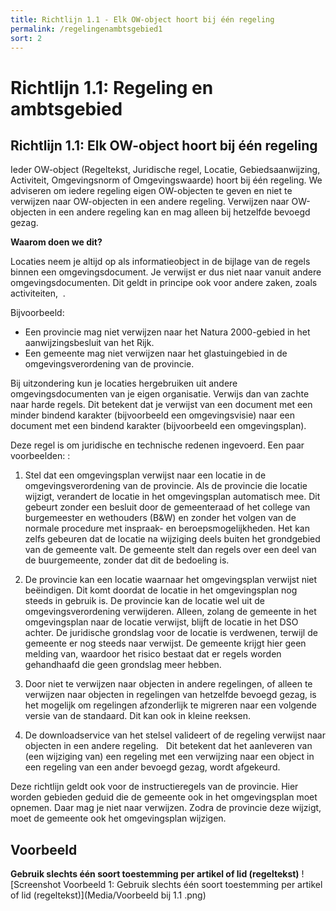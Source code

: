 ```yaml
---
title: Richtlijn 1.1 - Elk OW-object hoort bij één regeling 
permalink: /regelingenambtsgebied1
sort: 2
---
```


# Richtlijn 1.1: Regeling en ambtsgebied


**Richtlijn 1.1: Elk OW-object hoort bij één regeling**
----------------
Ieder OW-object (Regeltekst, Juridische regel, Locatie, Gebiedsaanwijzing, Activiteit, Omgevingsnorm of Omgevingswaarde) hoort bij één regeling. We adviseren om iedere regeling eigen OW-objecten te geven en niet te verwijzen naar OW-objecten in een andere regeling. Verwijzen naar OW-objecten in een andere regeling kan en mag alleen bij hetzelfde bevoegd gezag. 

**Waarom doen we dit?** 

Locaties neem je altijd op als informatieobject in de bijlage van de regels binnen een omgevingsdocument. Je verwijst er dus niet naar vanuit andere omgevingsdocumenten. Dit geldt in principe ook voor andere zaken, zoals activiteiten​,​ ​     ​. 

Bijvoorbeeld: 
- Een provincie mag niet verwijzen naar het Natura 2000-gebied in het aanwijzingsbesluit van het Rijk.  
- Een gemeente mag niet verwijzen naar het glastuingebied in de omgevingsverordening van de provincie. 

Bij uitzondering kun je locaties hergebruiken uit andere omgevingsdocumenten van je eigen organisatie. Verwijs dan van zachte naar harde regels. Dit betekent dat je verwijst van een document met een minder bindend karakter (bijvoorbeeld een omgevingsvisie) naar een document met een bindend karakter (bijvoorbeeld een omgevingsplan). 

Deze regel is om juridische en technische redenen ingevoerd​. Een paar voorbeelden: ​​:​ 

1. Stel dat een omgevingsplan verwijst naar een locatie in de omgevingsverordening van de provincie. Als de provincie die locatie wijzigt, verandert de locatie in het omgevingsplan automatisch mee. Dit gebeurt zonder een besluit door de gemeenteraad of het college van burgemeester en wethouders (B&W) en zonder het volgen van de normale procedure met inspraak- en beroepsmogelijkheden. Het kan zelfs gebeuren dat de locatie na wijziging deels buiten het grondgebied van de gemeente valt. De gemeente stelt dan regels over een deel van de buurgemeente, zonder dat dit de bedoeling is. 

2. De provincie kan een locatie waarnaar het omgevingsplan verwijst niet beëindigen. Dit komt doordat de locatie in het omgevingsplan nog steeds in gebruik is. De provincie kan de locatie wel uit de omgevingsverordening verwijderen. Alleen, zolang de gemeente in het omgevingsplan naar de locatie verwijst, blijft de locatie in het DSO achter. De juridische grondslag voor de locatie is verdwenen, terwijl de gemeente er nog steeds naar verwijst. De gemeente krijgt hier geen melding van, waardoor het risico bestaat dat er regels worden gehandhaafd die geen grondslag meer hebben.  

3. Door niet te verwijzen naar objecten in andere regelingen, of alleen te verwijzen naar objecten in regelingen van hetzelfde bevoegd gezag, is het mogelijk om regelingen afzonderlijk te migreren naar een volgende versie van de standaard. Dit kan ook in kleine reeksen. 

4. De downloadservice van het stelsel valideert of de regeling verwijst naar objecten in een andere regeling. ​     ​
   Dit betekent dat het aanleveren van (een wijziging van) een regeling met een verwijzing naar een object in een regeling van een ander bevoegd gezag, wordt afgekeurd. 

​​​Deze richtlijn geldt ook voor de ​​instructieregels van de provincie. Hier worden gebieden geduid die de gemeente ook in het omgevingsplan moet opnemen. Daar mag je niet naar verwijzen. Zodra de provincie deze wijzigt, moet de gemeente ook het omgevingsplan wijzigen.​​ 

**Voorbeeld**
----------------
**Gebruik slechts één soort toestemming per artikel of lid (regeltekst)​**
![Screenshot Voorbeeld 1: Gebruik slechts één soort toestemming per artikel of lid (regeltekst)](Media/Voorbeeld bij 1.1 .png)
